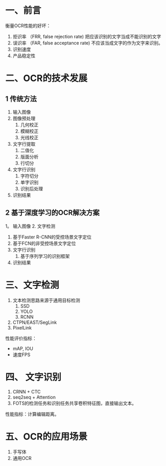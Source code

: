 
# 一、前言
衡量OCR性能的好坏：
1. 拒识率 （FRR, false rejection rate)      把应该识别的文字当成不能识别的文字
2. 误识率 （FAR, false acceptance rate)     不应该当成文字的作为文字来识别。
3. 识别速度
4. 产品稳定性

# 二、OCR的技术发展
## 1 传统方法
1. 输入图像
2. 图像预处理
   1. 几何校正
   2. 模糊校正
   3. 光线校正
3. 文字行提取
   1. 二值化
   2. 版面分析
   3. 行切分
4. 文字行识别
   1. 字符切分
   2. 单字识别
   3. 识别后处理
5. 识别结果

## 2 基于深度学习的OCR解决方案
1。 输入图像
2. 文字检测
   1. 基于Faster R-CNN的受控场景文字定位
   2. 基于FCN的非受控场景文字定位
3. 文字行识别
   1. 基于序列学习的识别框架
4. 识别结果

# 三、文字检测
1. 文本检测思路来源于通用目标检测
   1. SSD
   2. YOLO
   3. RCNN
2. CTPN/EAST/SegLink
3. PixelLink 

性能评价指标：
- mAP, IOU
- 速度FPS

# 四、 文字识别
1. CRNN + CTC
2. seq2seq + Attention
3. FOTS的检测任务和识别任务共享卷积特征图，直接输出文本。

性能指标：计算编辑距离。


# 五、OCR的应用场景
1. 手写体
2. 通用OCR

